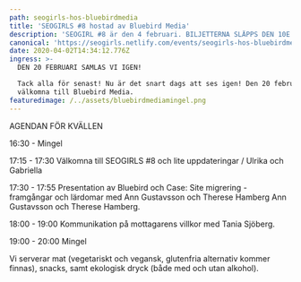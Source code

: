```yaml
---
path: seogirls-hos-bluebirdmedia
title: 'SEOGIRLS #8 hostad av Bluebird Media'
description: 'SEOGIRL #8 är den 4 februari. BILJETTERNA SLÄPPS DEN 10E FEBRUARI KL 11:00'
canonical: 'https://seogirls.netlify.com/events/seogirls-hos-bluebirdmedia'
date: 2020-04-02T14:34:12.776Z
ingress: >-
  DEN 20 FEBRUARI SAMLAS VI IGEN!

  Tack alla för senast! Nu är det snart dags att ses igen! Den 20 februari är vi
  välkomna till Bluebird Media. 
featuredimage: /../assets/bluebirdmediamingel.png
---
```

AGENDAN FÖR KVÄLLEN



16:30 - Mingel

17:15 - 17:30 Välkomna till SEOGIRLS #8 och lite uppdateringar / Ulrika och Gabriella

17:30 - 17:55 Presentation av Bluebird och Case: Site migrering - framgångar och lärdomar med Ann Gustavsson och Therese Hamberg Ann Gustavsson och Therese Hamberg.

18:00 - 19:00 Kommunikation på mottagarens villkor med Tania Sjöberg.

19:00 - 20:00 Mingel

Vi serverar mat (vegetariskt och vegansk, glutenfria alternativ kommer finnas), snacks, samt ekologisk dryck (både med och utan alkohol).
